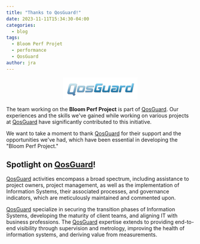 ```yaml
---
title: "Thanks to QosGuard!"
date: 2023-11-11T15:34:30-04:00
categories:
  - blog
tags:
  - Bloom Perf Projet
  - performance
  - QosGuard
author: jra
---
```


<p align="center">
  <a href="https://www.qosguard.com/en/">
    <img src="/assets/images/qosguard-logo.png" alt="QosGuard" width="200"/>
  </a>
</p>

The team working on the **Bloom Perf Project** is part of [QosGuard][qosguard]. Our experiences and the skills we've gained while working on various projects at [QosGuard][qosguard] have significantly contributed to this initiative.

We want to take a moment to thank [QosGuard][qosguard] for their support and the opportunities we've had, which have been essential in developing the "Bloom Perf Project."

## Spotlight on [QosGuard][qosguard]!

[QosGuard][qosguard] activities encompass a broad spectrum, including assistance to project owners, project management, as well as the implementation of Information Systems, their associated processes, and governance indicators, which are meticulously maintained and commented upon.

[QosGuard][qosguard] specialize in securing the transition phases of Information Systems, developing the maturity of client teams, and aligning IT with business professions. The [QosGuard][qosguard] expertise extends to providing end-to-end visibility through supervision and metrology, improving the health of information systems, and deriving value from measurements.

[qosguard]: https://www.qosguard.com/en/
